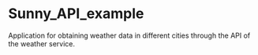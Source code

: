 # Sunny_API_example
Application for obtaining weather data in different cities through the API of the weather service.
